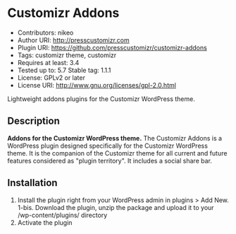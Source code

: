 # Customizr Addons #
* Contributors: nikeo
* Author URI: http://presscustomizr.com
* Plugin URI: https://github.com/presscustomizr/customizr-addons
* Tags: customizr theme, customizr
* Requires at least: 3.4
* Tested up to: 5.7
Stable tag: 1.1.1
* License: GPLv2 or later
* License URI: http://www.gnu.org/licenses/gpl-2.0.html

Lightweight addons plugins for the Customizr WordPress theme.

## Description ##
**Addons for the Customizr WordPress theme.**
The Customizr Addons is a WordPress plugin designed specifically for the Customizr WordPress theme. It is the companion of the Customizr theme for all current and future features considered as "plugin territory". It includes a social share bar.


## Installation ##

1. Install the plugin right from your WordPress admin in plugins > Add New. 
1-bis. Download the plugin, unzip the package and upload it to your /wp-content/plugins/ directory
2. Activate the plugin
